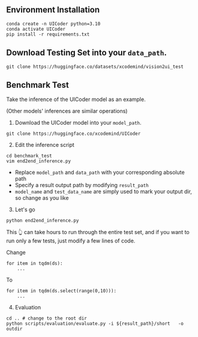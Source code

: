 ## Environment Installation
```
conda create -n UICoder python=3.10
conda activate UICoder
pip install -r requirements.txt
```

## Download Testing Set into your `data_path`.
```
git clone https://huggingface.co/datasets/xcodemind/vision2ui_test
```

## Benchmark Test
Take the inference of the UICoder model as an example.

(Other models' inferences are similar operations)
1. Download the UICoder model into your `model_path`.
```
git clone https://huggingface.co/xcodemind/UICoder
```
2. Edit the inference script
```
cd benchmark_test
vim end2end_inference.py
```
- Replace `model_path` and `data_path` with your corresponding absolute path
- Specify a result output path by modifying `result_path`
- `model_name` and `test_data_name` are simply used to mark your output dir, so change as you like
3. Let's go
```
python end2end_inference.py
```
This 👆 can take hours to run through the entire test set, and if you want to run only a few tests, just modify a few lines of code.

Change
```
for item in tqdm(ds):
    ...
```
To
```
for item in tqdm(ds.select(range(0,10))):
    ...
```
4. Evaluation
```
cd .. # change to the root dir
python scripts/evaluation/evaluate.py -i ${result_path}/short   -o outdir
```